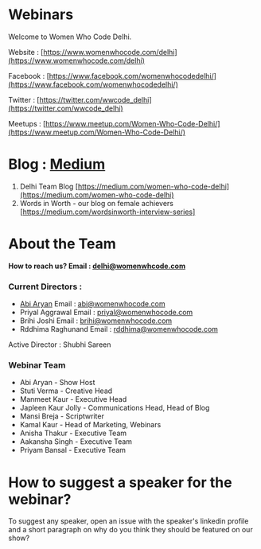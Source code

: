 # Webinars

Welcome to Women Who Code Delhi. 

Website : [https://www.womenwhocode.com/delhi](https://www.womenwhocode.com/delhi)

Facebook : [https://www.facebook.com/womenwhocodedelhi/](https://www.facebook.com/womenwhocodedelhi/)

Twitter : [https://twitter.com/wwcode_delhi](https://twitter.com/wwcode_delhi)

Meetups : [https://www.meetup.com/Women-Who-Code-Delhi/](https://www.meetup.com/Women-Who-Code-Delhi/)

# Blog : [Medium](https://medium.com/@WWCode_Delhi)
1. Delhi Team Blog [https://medium.com/women-who-code-delhi](https://medium.com/women-who-code-delhi)
2. Words in Worth - our blog on female achievers [https://medium.com/wordsinworth-interview-series]

# About the Team

**How to reach us? Email : delhi@womenwhcode.com**

### Current Directors :

* [Abi Aryan](https://www.facebook.com/officialabiaryan/) Email : abi@womenwhocode.com
* Priyal Aggrawal Email : priyal@womenwhocode.com
* Brihi Joshi Email : brihi@womenwhocode.com
* Rddhima Raghunand Email : rddhima@womenwhocode.com

Active Director : Shubhi Sareen 

### Webinar Team 
* Abi Aryan - Show Host
* Stuti Verma - Creative Head
* Manmeet Kaur - Executive Head
* Japleen Kaur Jolly - Communications Head, Head of Blog
* Mansi Breja - Scriptwriter
* Kamal Kaur - Head of Marketing, Webinars
* Anisha Thakur - Executive Team
* Aakansha Singh - Executive Team
* Priyam Bansal - Executive Team

# How to suggest a speaker for the webinar?
To suggest any speaker, open an issue with the speaker's linkedin profile and a short paragraph on why do you think they should be featured on our show?

